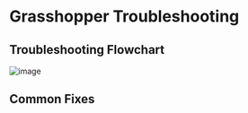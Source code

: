 # Grasshopper Troubleshooting

## Troubleshooting Flowchart
![image](https://user-images.githubusercontent.com/104687767/167318377-aff41ac3-fc6b-44a9-8452-8aed7391740c.png)

## Common Fixes
